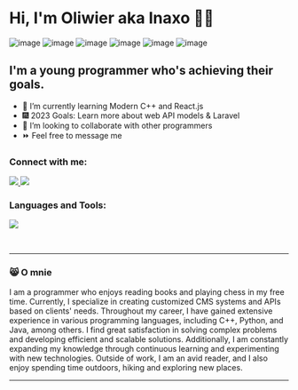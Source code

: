 # Hi, I'm Oliwier aka Inaxo 🙋‍♂️ 
![image](https://img.shields.io/badge/Vue.js-35495E?style=for-the-badge&logo=vuedotjs&logoColor=4FC08D)
![image](https://img.shields.io/badge/Nginx-009639?style=for-the-badge&logo=nginx&logoColor=white)
![image](https://img.shields.io/badge/redis-%23DD0031.svg?&style=for-the-badge&logo=redis&logoColor=white)
![image](https://img.shields.io/badge/React-20232A?style=for-the-badge&logo=react&logoColor=61DAFB)
![image](https://img.shields.io/badge/Chakra--UI-319795?style=for-the-badge&logo=chakra-ui&logoColor=white)
![image](https://img.shields.io/badge/CMake-064F8C?style=for-the-badge&logo=cmake&logoColor=white)
## I'm a young programmer who's achieving their goals.

- 📖 I’m currently learning Modern C++ and React.js 
- 🎆 2023 Goals: Learn more about web API models & Laravel
- 👯 I’m looking to collaborate with other programmers
- ⏩ Feel free to message me

### Connect with me:

<p align="left">
  <a href="https://www.linkedin.com/in/oliwier-g%C5%82owala-008b72237/">
    <img src="https://skillicons.dev/icons?i=linkedin" />
  </a>
    <a href="https://www.instagram.com/oli_glowala/">
    <img src="https://skillicons.dev/icons?i=instagram" />
  </a>
</p>

### Languages and Tools:

<p align="left">
    <img src="https://skillicons.dev/icons?i=cpp,vue,javascript,react,laravel,nodejs,py,visualstudio,qt,eclipse,firebase,linux,html,css,php" />
    </p>
<br />

---

### 😸 O mnie
<!-- ABOUT:START -->
I am a programmer who enjoys reading books and playing chess in my free time. Currently, I specialize in creating customized CMS systems and APIs based on clients' needs. Throughout my career, I have gained extensive experience in various programming languages, including C++, Python, and Java, among others. I find great satisfaction in solving complex problems and developing efficient and scalable solutions. Additionally, I am constantly expanding my knowledge through continuous learning and experimenting with new technologies. Outside of work, I am an avid reader, and I also enjoy spending time outdoors, hiking and exploring new places.
<!-- ABOUT:END -->

---

